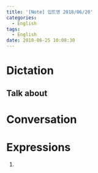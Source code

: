 ```yaml
---
title: '[Note] 입트영 2018/06/20'
categories:
  - English
tags:
  - English
date: 2018-06-25 10:08:30
---
```


# Dictation
## Talk about

# Conversation

# Expressions
1.